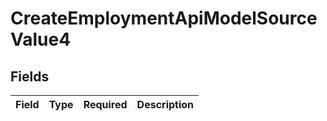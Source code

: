 # CreateEmploymentApiModelSourceValue4


## Fields

| Field       | Type        | Required    | Description |
| ----------- | ----------- | ----------- | ----------- |